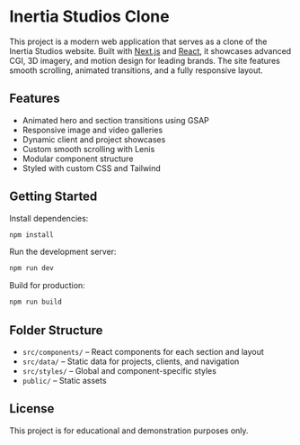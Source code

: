 # Inertia Studios Clone

This project is a modern web application that serves as a clone of the Inertia Studios website. Built with [Next.js](https://nextjs.org/) and [React](https://react.dev/), it showcases advanced CGI, 3D imagery, and motion design for leading brands. The site features smooth scrolling, animated transitions, and a fully responsive layout.

## Features

- Animated hero and section transitions using GSAP
- Responsive image and video galleries
- Dynamic client and project showcases
- Custom smooth scrolling with Lenis
- Modular component structure
- Styled with custom CSS and Tailwind

## Getting Started

Install dependencies:

```sh
npm install
```

Run the development server:

```sh
npm run dev
```

Build for production:

```sh
npm run build
```

## Folder Structure

- `src/components/` – React components for each section and layout
- `src/data/` – Static data for projects, clients, and navigation
- `src/styles/` – Global and component-specific styles
- `public/` – Static assets

## License

This project is for educational and demonstration purposes only.
